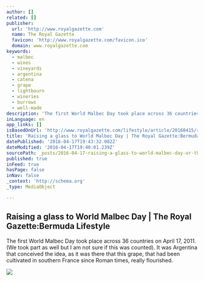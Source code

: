 ```yaml
---
author: []
related: []
publisher:
  url: 'http://www.royalgazette.com'
  name: The Royal Gazette
  favicon: 'http://www.royalgazette.com/favicon.ico'
  domain: www.royalgazette.com
keywords:
  - malbec
  - wines
  - vineyards
  - argentina
  - catena
  - grape
  - lightbourn
  - wineries
  - burrows
  - well-made
description: 'The first World Malbec Day took place across 36 countries on April 17, 2011. (We took part as well but I am not sure if this was counted). It was Argentina that conceived the idea, as it was there that this grape, that had been cultivated in southern France since Roman times, really flourished.'
inLanguage: en
app_links: []
isBasedOnUrl: 'http://www.royalgazette.com/lifestyle/article/20160415/raising-glass-to-world-malbec-day'
title: 'Raising a glass to World Malbec Day | The Royal Gazette:Bermuda Lifestyle'
datePublished: '2016-04-17T19:43:32.002Z'
dateModified: '2016-04-17T19:40:01.239Z'
sourcePath: _posts/2016-04-17-raising-a-glass-to-world-malbec-day-or-the-royal-gazetteberm.md
published: true
inFeed: true
hasPage: false
inNav: false
_context: 'http://schema.org'
_type: MediaObject

---
```

<article style=""><h1>Raising a glass to World Malbec Day | The Royal Gazette:Bermuda Lifestyle</h1><p>The first World Malbec Day took place across 36 countries on April 17, 2011. (We took part as well but I am not sure if this was counted). It was Argentina that conceived the idea, as it was there that this grape, that had been cultivated in southern France since Roman times, really flourished.</p><img src="http://www.royalgazette.com/storyimage/RG/20160415/ISLAND/160419832/AR/0/AR-160419832.jpg" /></article>